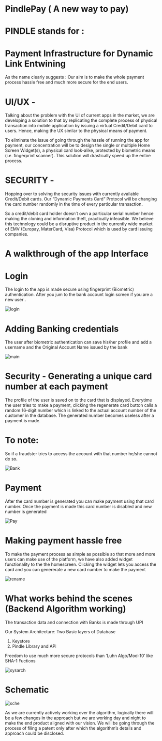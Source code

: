 # PindlePay ( A new way to pay)
# PINDLE stands for :
# Payment Infrastructure for Dynamic Link Entwining
As the name clearly suggests :
Our aim is to make the whole payment process hassle free and much more secure for the end users.

# UI/UX - 
Talking about the problem with the UI of current apps in the market, we are developing a solution to that by replicating the complete process of physical transaction into mobile application by issuing a virtual Credit/Debit card to users. Hence, making the UX similar to the physical means of payment.

To eliminate the issue of going through the hassle of running the app for payment, our concentration will be to design the single or multiple Home Screen Widget(s), a physical card look-alike, protected by biometric means (i.e. fingerprint scanner).
This solution will drastically speed up the entire process.

# SECURITY - 
Hopping over to solving the security issues with currently available Credit/Debit cards.
Our “Dynamic Payments Card” Protocol will be changing the card number randomly in the time of every particular transaction.

So a credit/debit card holder doesn’t own a particular serial number hence making the
cloning and information theft, practically infeasible. 
We believe this technology could be a disruptive product in the currently wide market of EMV (Europay, MaterCard, Visa) Protocol which is used by card issuing companies.


# A walkthrough of the app Interface

# Login
The login to the app is made secure using fingerprint (Biometric) authentication. After you jum to the bank account login screen if you are a new user .

![login](https://user-images.githubusercontent.com/60344472/90718746-5c6ddc00-e2d0-11ea-9371-d74aff289bdd.gif)

# Adding Banking credentials
The user after biometric authentication can save his/her profile and add a username and the Original Account Name issued by the bank

![main](https://user-images.githubusercontent.com/60344472/90724892-e91e9700-e2dc-11ea-96d3-d87d4d9c6d9d.gif)

# Security - Generating a unique card number at  each payment
The profile of the user is saved on to the card that is displayed.
Everytime the user tries to make a payment, clicking the regenerate card button calls a random 16-digit number which is linked to the actual
account number of the customer in the database. The generated number becomes useless after a payment is made.
# To note:
So if a fraudster tries to access the account with that number he/she cannot do so.

![Bank](https://user-images.githubusercontent.com/60344472/90727013-3d774600-e2e0-11ea-937c-d5ed13f2c589.gif)

# Payment
After the card number is generated you can make payment using that card number. Once the payment is made this card number is disabled and new number is generated

![Pay](https://user-images.githubusercontent.com/60344472/90728623-d8711f80-e2e2-11ea-8a50-dd3e6b4b4a5c.gif)

# Making payment hassle free
To make the payment process as simple as possible so that more and more users can make use of the platform, we have also added widget functionality to the the homescreen.
Clicking the widget lets you access the  card and you can genererate a new card number to make the payment

![rename](https://user-images.githubusercontent.com/60344472/90729685-934ded00-e2e4-11ea-8ab6-02f361849c7c.gif)

# What works behind the scenes (Backend Algorithm working) 

The transaction data and connection with Banks is made through UPI

Our System Architecture:
Two Basic layers of Database
 1. Keystore
 2. Pindle Library and API

Freedom to use much more secure protocols than ‘Luhn Algo/Mod-10’ like SHA-1 Fuctions

![sysarch](https://user-images.githubusercontent.com/60344472/90752218-be403d00-e2f4-11ea-9886-d1efc3152617.png)

# Schematic

![sche](https://user-images.githubusercontent.com/60344472/90752653-49b9ce00-e2f5-11ea-96d4-a5b2a1e42206.PNG)




As we are currently actively working over the algorithm, logically there will be a few changes in the approach but we are working day and night to make the end product aligned with our vision.
We will be going through the process of filing a patent only after which the algorithm’s details and approach could be disclosed.






